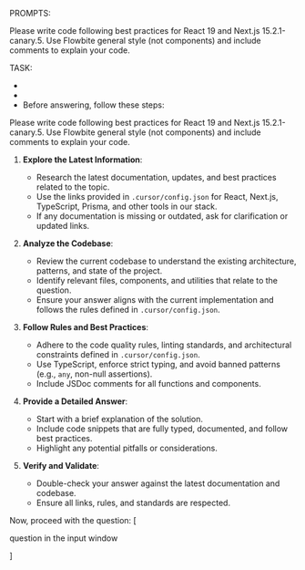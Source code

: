 PROMPTS:

Please write code following best practices for React 19 and Next.js 15.2.1-canary.5. Use Flowbite general style (not components) and include comments to explain your code.

TASK:

-
-
- Before answering, follow these steps:

Please write code following best practices for React 19 and Next.js 15.2.1-canary.5. Use Flowbite general style (not components) and include comments to explain your code.

1. **Explore the Latest Information**:

   - Research the latest documentation, updates, and best practices related to the topic.
   - Use the links provided in `.cursor/config.json` for React, Next.js, TypeScript, Prisma, and other tools in our stack.
   - If any documentation is missing or outdated, ask for clarification or updated links.

2. **Analyze the Codebase**:

   - Review the current codebase to understand the existing architecture, patterns, and state of the project.
   - Identify relevant files, components, and utilities that relate to the question.
   - Ensure your answer aligns with the current implementation and follows the rules defined in `.cursor/config.json`.

3. **Follow Rules and Best Practices**:

   - Adhere to the code quality rules, linting standards, and architectural constraints defined in `.cursor/config.json`.
   - Use TypeScript, enforce strict typing, and avoid banned patterns (e.g., `any`, non-null assertions).
   - Include JSDoc comments for all functions and components.

4. **Provide a Detailed Answer**:

   - Start with a brief explanation of the solution.
   - Include code snippets that are fully typed, documented, and follow best practices.
   - Highlight any potential pitfalls or considerations.

5. **Verify and Validate**:
   - Double-check your answer against the latest documentation and codebase.
   - Ensure all links, rules, and standards are respected.

Now, proceed with the question: [

question in the input window

]
